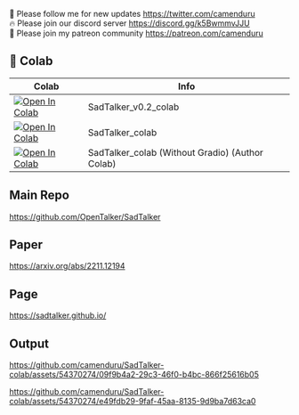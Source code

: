 🐣 Please follow me for new updates https://twitter.com/camenduru <br />
🔥 Please join our discord server https://discord.gg/k5BwmmvJJU <br />
🥳 Please join my patreon community https://patreon.com/camenduru <br />

## 🦒 Colab

| Colab | Info
| --- | --- |
[![Open In Colab](https://colab.research.google.com/assets/colab-badge.svg)](https://colab.research.google.com/github/camenduru/SadTalker-colab/blob/main/SadTalker_v0.2_colab.ipynb) | SadTalker_v0.2_colab
[![Open In Colab](https://colab.research.google.com/assets/colab-badge.svg)](https://colab.research.google.com/github/camenduru/SadTalker-colab/blob/main/SadTalker_colab.ipynb) | SadTalker_colab
[![Open In Colab](https://colab.research.google.com/assets/colab-badge.svg)](https://colab.research.google.com/github/Winfredy/SadTalker/blob/main/quick_demo.ipynb) | SadTalker_colab (Without Gradio) (Author Colab)

## Main Repo
https://github.com/OpenTalker/SadTalker

## Paper
https://arxiv.org/abs/2211.12194

## Page
https://sadtalker.github.io/

## Output

https://github.com/camenduru/SadTalker-colab/assets/54370274/09f9b4a2-29c3-46f0-b4bc-866f25616b05

https://github.com/camenduru/SadTalker-colab/assets/54370274/e49fdb29-9faf-45aa-8135-9d9ba7d63ca0
